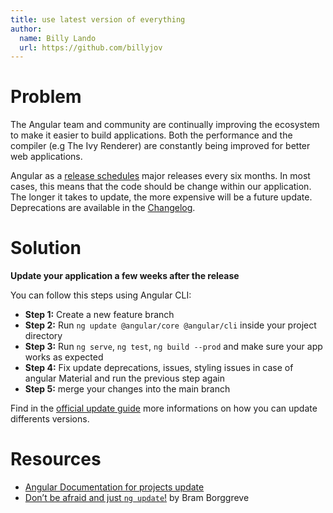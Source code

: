 ```yaml
---
title: use latest version of everything
author: 
  name: Billy Lando
  url: https://github.com/billyjov
---
```


# Problem 

The Angular team and community are continually improving the ecosystem to make it easier to build applications. Both the performance and the compiler (e.g The Ivy Renderer) are constantly being improved for better web applications.   

Angular as a [release schedules](https://angular.io/guide/releases#schedule) major releases every six months. In most cases, this means that the code should be change within our application. The longer it takes to update, the more expensive will be a future update. Deprecations are available in the [Changelog](https://github.com/angular/angular/blob/master/CHANGELOG.md).

# Solution

**Update your application a few weeks after the release**

You can follow this steps using Angular CLI:

- **Step 1:** Create a new feature branch  
- **Step 2:** Run `ng update @angular/core @angular/cli` inside your project directory
- **Step 3:** Run `ng serve`, `ng test`, `ng build --prod` and make sure your app works as expected 
- **Step 4:** Fix update deprecations, issues, styling issues in case of angular Material and run the previous step again
- **Step 5:** merge your changes into the main branch

Find in the [official update guide](https://update.angular.io/) more informations on how you can update differents versions.


# Resources

- [Angular Documentation for projects update](https://angular.io/guide/updating)
- [Don’t be afraid and just `ng update`!](https://itnext.io/dont-be-afraid-and-just-ng-update-1ad096147640) by Bram Borggreve 
